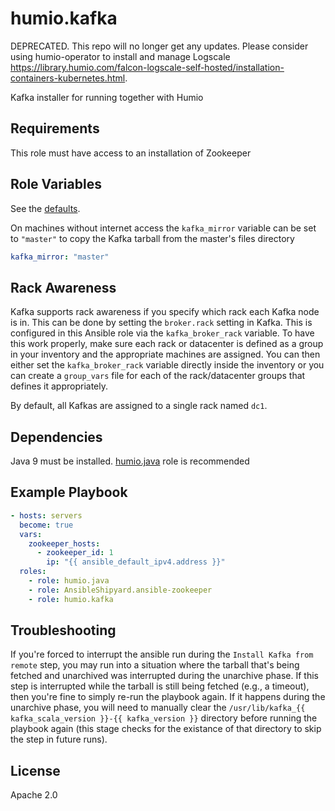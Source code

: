 humio.kafka
=========

DEPRECATED. This repo will no longer get any updates.
Please consider using humio-operator to install and manage Logscale https://library.humio.com/falcon-logscale-self-hosted/installation-containers-kubernetes.html.

Kafka installer for running together with Humio

Requirements
------------

This role must have access to an installation of Zookeeper

Role Variables
--------------

See the [defaults](https://github.com/humio/ansible-kafka/blob/master/defaults/main.yml).

On machines without internet access the `kafka_mirror` variable can be set to `"master"` to copy the Kafka tarball from the master's files directory

```yaml
kafka_mirror: "master"
```

Rack Awareness
------------

Kafka supports rack awareness if you specify which rack each Kafka node is in. This can be done by
setting the `broker.rack` setting in Kafka. This is configured in this Ansible role via the
`kafka_broker_rack` variable. To have this work properly, make sure each rack or datacenter is
defined as a group in your inventory and the appropriate machines are assigned. You can then either
set the `kafka_broker_rack` variable directly inside the inventory or you can create a `group_vars`
file for each of the rack/datacenter groups that defines it appropriately.

By default, all Kafkas are assigned to a single rack named `dc1`.

Dependencies
------------

Java 9 must be installed. [humio.java](https://galaxy.ansible.com/humio/java/) role is recommended

Example Playbook
----------------

```yaml
- hosts: servers
  become: true
  vars:
    zookeeper_hosts:
      - zookeeper_id: 1
        ip: "{{ ansible_default_ipv4.address }}"
  roles:
    - role: humio.java
    - role: AnsibleShipyard.ansible-zookeeper
    - role: humio.kafka
```

Troubleshooting
---------------

If you're forced to interrupt the ansible run during the `Install Kafka from remote` step, you may run into a situation
where the tarball that's being fetched and unarchived was interrupted during the unarchive phase. If this step is
interrupted while the tarball is still being fetched (e.g., a timeout), then you're fine to simply re-run the playbook
again. If it happens during the unarchive phase, you will need to manually clear the
`/usr/lib/kafka_{{ kafka_scala_version }}-{{ kafka_version }}` directory before running the playbook again (this stage
checks for the existance of that directory to skip the step in future runs).

License
-------

Apache 2.0
